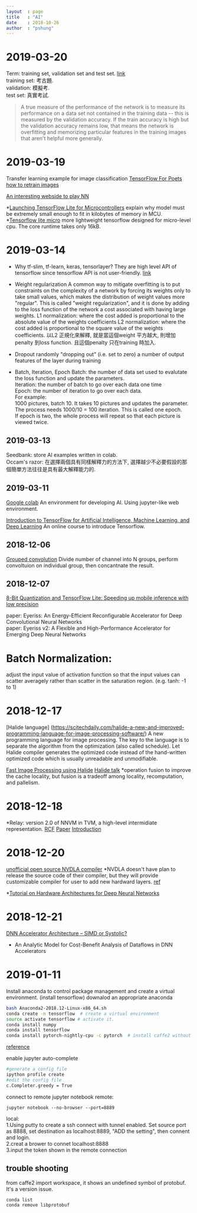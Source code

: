 ```yaml
---
layout  : page
title   : "AI"
date    : 2018-10-26
author  : "pshung"
---
```

# 2019-03-20
Term: training set, validation set and test set. [link](https://blog.csdn.net/simongeek/article/details/78200127)  
training set: 考古題.    
validation: 模擬考.    
test set: 真實考試.   

> A true measure of the performance of the network is to measure its performance on a data set not contained in the training data -- this is measured by the validation accuracy. If the train accuracy is high but the validation accuracy remains low, that means the network is overfitting and memorizing particular features in the training images that aren't helpful more generally. 
 
 
# 2019-03-19
Transfer learning example for image classification
[TensorFlow For Poets](https://codelabs.developers.google.com/codelabs/tensorflow-for-poets/#0)  
[how to retrain images](https://www.tensorflow.org/hub/tutorials/image_retraining)    

[An interesting webside to play NN](http://playground.tensorflow.org/#activation=tanh&batchSize=10&dataset=circle&regDataset=reg-plane&learningRate=0.03&regularizationRate=0&noise=0&networkShape=4,2&seed=0.58304&showTestData=false&discretize=false&percTrainData=50&x=true&y=true&xTimesY=false&xSquared=false&ySquared=false&cosX=false&sinX=false&cosY=false&sinY=false&collectStats=false&problem=classification&initZero=false&hideText=false&stepButton_hide=false)    

*[Launching TensorFlow Lite for Microcontrollers](https://petewarden.com/2019/03/07/launching-tensorflow-lite-for-microcontrollers/)
explain why model must be extremely small enough to fit in kilobytes of memory in MCU.
*[Tensorflow lite micro](https://github.com/tensorflow/tensorflow/tree/master/tensorflow/lite/experimental/micro)
more lightweight tensorflow designed for micro-level cpu. The core runtime takes only 16kB.   

# 2019-03-14

* Why tf-slim, tf-learn, keras, tensorlayer? They are high level API of tensorflow since tensorflow API is not user-friendly. [link](https://www.zhihu.com/question/50030898/answer/119785042)



* Weight regularization
A common way to mitigate overfitting is to put constraints on the complexity of a network by forcing its weights only to take small values, which makes the distribution of weight values more "regular". This is called "weight regularization", and it is done by adding to the loss function of the network a cost associated with having large weights.
L1 normalization: where the cost added is proportional to the absolute value of the weights coefficients 
L2 normalization: where the cost added is proportional to the square value of the weights coefficients.
以L2 正規化來解釋, 就是當這個weight 平方越大, 則增加penalty 到loss function. 且這個penalty 只在training 時加入.

* Dropout
randomly "dropping out" (i.e. set to zero) a number of output features of the layer during training

* Batch, Iteration, Epoch
Batch: the number of data set used to evalutate the loss function and update the parameters.    
Iteration: the number of batch to go over each data one time    
Epoch: the number of iteration to go over each data.   
For example:   
1000 pictures, batch 10.  It takes 10 pictures and updates the parameter.   
The process needs 1000/10 = 100 iteration. This is called one epoch.     
If epoch is two, the whole process will repeat so that each picture is viewed twice.    


## 2019-03-13
Seedbank: store AI examples written in colab.    
Occam's razor: 在選擇兩個具有同樣解釋力的方法下, 選擇越少不必要假設的那個簡單方法往往是具有最大解釋能力的.


## 2019-03-11
[Google colab](https://colab.research.google.com/notebooks/welcome.ipynb#recent=true)
An environment for developing AI. Using jupyter-like web environment.

[Introduction to TensorFlow for Artificial Intelligence, Machine Learning, and Deep Learning](https://www.coursera.org/learn/introduction-tensorflow/home/welcome)
An online course to introduce Tensorflow.



## 2018-12-06
[Grouped convolution](https://blog.yani.io/filter-group-tutorial/)
Divide number of channel into N groups, perform convoltuion on individual group, then concantnate the result.  

## 2018-12-07
[8-Bit Quantization and TensorFlow Lite: Speeding up mobile inference with low precision](https://heartbeat.fritz.ai/8-bit-quantization-and-tensorflow-lite-speeding-up-mobile-inference-with-low-precision-a882dfcafbbd)

paper: Eyeriss: An Energy-Efficient Reconfigurable Accelerator for Deep Convolutional Neural Networks   
paper: Eyeriss v2: A Flexible and High-Performance Accelerator for Emerging Deep Neural Networks    
# Batch Normalization:
adjust the input value of activation function so that the input values can scatter averagely rather than scatter in the saturation region. (e.g. tanh: -1 to 1)

# 2018-12-17
[Halide language] (https://scitechdaily.com/halide-a-new-and-improved-programming-language-for-image-processing-software/)
A new programming language for image processing. The key to the language is to separate the algorithm from the optimization (also called schedule). Let Halide compiler generates the optimized code instead of the hand-written optimized code which is usually unreadable and unmodifiable.  

[Fast Image Processing using Halide](https://www.highperformancegraphics.org/wp-content/uploads/2017/Special-Session/HPG2017_FastImageProcessing.pdf)
[Halide talk](https://www.youtube.com/watch?v=3uiEyEKji0M)
*operation fusion to improve the cache locality, but fusion is a tradeoff among locality, recomputation, and pallelism.

# 2018-12-18
*Relay: version 2.0 of NNVM in TVM, a high-level intermidiate representation.
[RCF](https://github.com/dmlc/tvm/issues/1673)
[Paper](https://dl.acm.org/citation.cfm?id=3211348)
[Introduction](https://docs.tvm.ai/dev/relay_intro.html)


# 2018-12-20
[unofficial open source NVDLA compiler](https://github.com/icubecorp/nvdla_compiler)
*NVDLA doesn't have plan to release the source code of their compiler, but they will provide customizable compiler for user to add new hardward layers. [ref](https://github.com/nvdla/sw/issues/104)

*[Tutorial on Hardware Architectures for Deep Neural Networks](http://eyeriss.mit.edu/tutorial.html)

# 2018-12-21
[DNN Accelerator Architecture – SIMD or Systolic?](https://www.sigarch.org/dnn-accelerator-architecture-simd-or-systolic/)
* An Analytic Model for Cost-Benefit Analysis of Dataflows in DNN Accelerators

# 2019-01-11
Install anaconda to control package management and create a virtual environment. (install tensorflow)
downalod an appropriate anaconda
```bash
bash Anaconda2-2018.12-Linux-x86_64.sh
conda create -n tensorflow  # create a virtual environment
source activate tensorflow # activate it.
conda install numpy
conda install tensorflow
conda install pytorch-nightly-cpu -c pytorch  # install caffe2 without GPU (cpu only)
```
[reference](https://medium.com/@margaretmz/anaconda-jupyter-notebook-tensorflow-and-keras-b91f381405f8)

enable jupyter auto-complete
```bash
#generate a config file
ipython profile create
#edit the config file
c.Completer.greedy = True
```

connect to remote jupyter notebook
remote:
```
jupyter notebook --no-browser --port=8889
```
local:    
1.Using putty to create a ssh connect with tunnel enabled. Set source port  as 8888, set destination as localhost:8889, "ADD the setting", then connent and login.  
2.creat a brower to connet localhost:8888  
3.input the token shown in the remote connection  

## trouble shooting
from caffe2 import workspace, it shows an undefined symbol of protobuf. It's a version issue.    
```
conda list
conda remove libprotobuf
```

